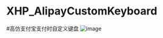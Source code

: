 # XHP_AlipayCustomKeyboard
#高仿支付宝支付时自定义键盘
![image](https://github.com/ResearchLove/XHP_AlipayCustomKeyboard/blob/master/XHP_AlipayCustomKeyboard/Resources/AlipayCustomKeyboard.png)
